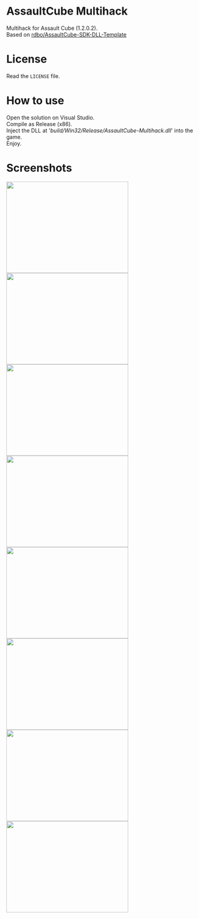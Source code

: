 # AssaultCube Multihack
Multihack for Assault Cube (1.2.0.2).  
Based on <a href="https://github.com/rdbo/AssaultCube-SDK-DLL-Template">rdbo/AssaultCube-SDK-DLL-Template</a>  
  
# License
Read the `LICENSE` file.

# How to use
Open the solution on Visual Studio.  
Compile as Release (x86).  
Inject the DLL at '<i>build/Win32/Release/AssaultCube-Multihack.dll</i>' into the game.  
Enjoy.  
  
# Screenshots
<img src="https://github.com/rdbo/AssaultCube-Multihack/blob/main/assets/img/acmh_0.PNG" align="left" width="320" height="240" >
<img src="https://github.com/rdbo/AssaultCube-Multihack/blob/main/assets/img/acmh_1.PNG" align="left" width="320" height="240" >
<br/>
<img src="https://github.com/rdbo/AssaultCube-Multihack/blob/main/assets/img/acmh_2.PNG" align="left" width="320" height="240" >
<img src="https://github.com/rdbo/AssaultCube-Multihack/blob/main/assets/img/acmh_3.PNG" align="left" width="320" height="240" >
<br/>
<img src="https://github.com/rdbo/AssaultCube-Multihack/blob/main/assets/img/acmh_4.PNG" align="left" width="320" height="240" >
<img src="https://github.com/rdbo/AssaultCube-Multihack/blob/main/assets/img/acmh_5.PNG" align="left" width="320" height="240" >
<br/>
<img src="https://github.com/rdbo/AssaultCube-Multihack/blob/main/assets/img/acmh_6.PNG" align="left" width="320" height="240" >
<img src="https://github.com/rdbo/AssaultCube-Multihack/blob/main/assets/img/acmh_7.PNG" align="left" width="320" height="240" >
<br/>
